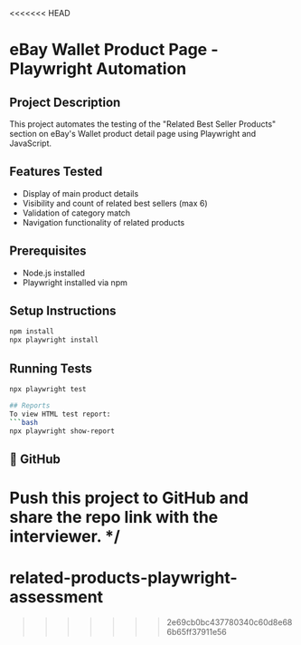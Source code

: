 <<<<<<< HEAD
# eBay Wallet Product Page - Playwright Automation

##  Project Description
This project automates the testing of the "Related Best Seller Products" section on eBay's Wallet product detail page using Playwright and JavaScript.

##  Features Tested
- Display of main product details
- Visibility and count of related best sellers (max 6)
- Validation of category match
- Navigation functionality of related products

##  Prerequisites
- Node.js installed
- Playwright installed via npm

##  Setup Instructions
```bash
npm install
npx playwright install
```

##  Running Tests
```bash
npx playwright test

## Reports
To view HTML test report:
```bash
npx playwright show-report
```

## 🔗 GitHub
Push this project to GitHub and share the repo link with the interviewer.
*/
=======
# related-products-playwright-assessment
>>>>>>> 2e69cb0bc437780340c60d8e686b65ff37911e56
